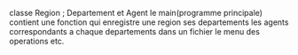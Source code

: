 classe 
  Region ; Departement et Agent
le main(programme principale) contient une fonction qui enregistre une region ses departements les agents correspondants a chaque departements dans un fichier
le menu des operations etc.

